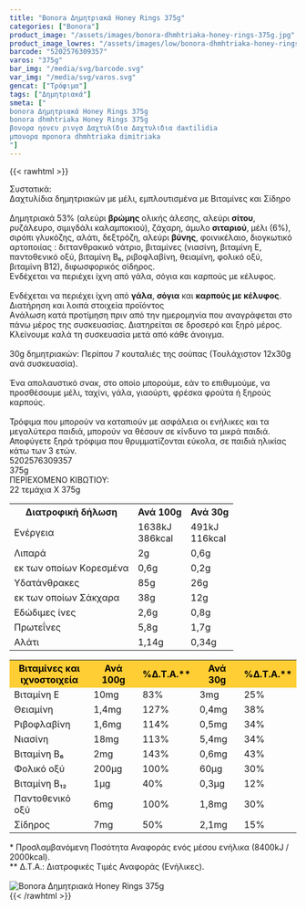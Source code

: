 ```yaml
---
title: "Bonora Δημητριακά Honey Rings 375g"
categories: ["Bonora"]
product_image: "/assets/images/bonora-dhmhtriaka-honey-rings-375g.jpg"
product_image_lowres: "/assets/images/low/bonora-dhmhtriaka-honey-rings-375g.jpg"
barcode: "5202576309357"
varos: "375g"
bar_img: "/media/svg/barcode.svg"
var_img: "/media/svg/varos.svg"
gencat: ["Τρόφιμα"]
tags: ["Δημητριακά"]
smeta: ["
bonora Δημητριακά Honey Rings 375g
bonora dhmhtriaka Honey Rings 375g
βονορα ηονευ ρινγσ Δαχτυλίδια Δαχτυλιδια daxtilidia
μπονορα mponora dhmhtriaka dimitriaka
"]
---
```

{{< rawhtml >}}

<div class="sload62"><div class="product"><div id="sistatika">Συστατικά:</div><div class="alltext">Δαχτυλίδια δημητριακών με μέλι, εμπλουτισμένα με Βιταμίνες και Σίδηρο<br><br>Δημητριακά 53% (αλεύρι <b>βρώμης</b> ολικής άλεσης, αλεύρι <b>σίτου</b>, ρυζάλευρο, σιμιγδάλι καλαμποκιού), ζάχαρη, άμυλο <b>σιταριού</b>, μέλι (6%), σιρόπι γλυκόζης, αλάτι, δεξτρόζη, αλεύρι <b>βύνης</b>, φοινικέλαιο, διογκωτικό αρτοποιίας : διττανθρακικό νάτριο, βιταμίνες (νιασίνη, βιταμίνη Ε, παντοθενικό οξύ, βιταμίνη Β₆, ριβοφλαβίνη, θειαμίνη, φολικό οξύ, βιταμίνη Β12), διφωσφορικός σίδηρος.<br>Ενδέχεται να περιέχει ίχνη από γάλα, σόγια και καρπούς με κέλυφος.<br><br>Ενδέχεται να περιέχει ίχνη από <b>γάλα</b>, <b>σόγια</b> και <b>καρπούς με κέλυφος</b>.</div><div id="loipa">Διατήρηση και λοιπά στοιχεία προϊόντος</div><div class="alltext">Aνάλωση κατά προτίμηση πριν από την ημερομηνία που αναγράφεται στο πάνω μέρος της συσκευασίας. Διατηρείται σε δροσερό και ξηρό μέρος. Κλείνουμε καλά τη συσκευασία μετά από κάθε άνοιγμα.<br><br>30g δημητριακών: Περίπου 7 κουταλιές της σούπας (Τουλάχιστον 12x30g ανά συσκευασία).<br><br>Ένα απολαυστικό σνακ, στο οποίο μπορούμε, εάν το επιθυμούμε, να προσθέσουμε μέλι, ταχίνι, γάλα, γιαούρτι, φρέσκα φρούτα ή ξηρούς καρπούς.<br><br>Τρόφιμα που μπορούν να καταπιούν με ασφάλεια οι ενήλικες και τα μεγαλύτερα παιδιά, μπορούν να θέσουν σε κίνδυνο τα μικρά παιδιά. Αποφύγετε ξηρά τρόφιμα που θρυμματίζονται εύκολα, σε παιδιά ηλικίας κάτω των 3 ετών.</div><div id="barcode"><div id="barimage1"></div><span id="bartext">5202576309357</span></div><div id="varos"><div id="varosimage1"></div><span id="varostext">375g</span></div><div id="kivotio">ΠΕΡΙΕΧΟΜΕΝΟ ΚΙΒΩΤΙΟΥ:<br>22 τεμάχια Χ 375g</div><div class="tabout"><table id="diatable"><tbody><tr><th>Διατροφική δήλωση</th><th>Ανά 100g</th><th>Ανά 30g</th></tr><tr><td class="texr2">Ενέργεια</td><td class="texr">1638kJ<br>386kcal</td><td class="texr">491kJ<br>116kcal</td></tr><tr><td class="texr2">Λιπαρά</td><td class="texr">2g</td><td class="texr">0,6g</td></tr><tr><td class="gray">εκ των οποίων Kορεσµένα</td><td class="gray2">0,6g</td><td class="gray2">0,2g</td></tr><tr><td class="texr2">Yδατάνθρακες</td><td class="texr">85g</td><td class="texr">26g</td></tr><tr><td class="gray">εκ των οποίων Σάκχαρα</td><td class="gray2">38g</td><td class="gray2">12g</td></tr><tr><td class="texr2">Εδώδιµες ίνες</td><td class="texr">2,6g</td><td class="texr">0,8g</td></tr><tr><td class="texr2">Πρωτεΐνες</td><td class="texr">5,8g</td><td class="texr">1,7g</td></tr><tr><td class="texr2">Αλάτι</td><td class="texr">1,14g</td><td class="texr">0,34g</td></tr></tbody></table></div><div class="keno"></div><div class="tabout"><table id="diatable"><tbody><tr><th style="background:#ffce34;color:#000">Βιταμίνες και<br>ιχνοστοιχεία</th><th style="background:#ffce34;color:#000">Ανά 100g</th><th style="background:#ffce34;color:#000">%Δ.Τ.Α.**</th><th style="background:#ffce34;color:#000">Ανά 30g</th><th style="background:#ffce34;color:#000">%Δ.Τ.Α.**</th></tr><tr><td class="texr2">Βιταμίνη Ε</td><td class="texr">10mg</td><td class="texr">83%</td><td class="texr">3mg</td><td class="texr">25%</td></tr><tr><td class="texr2">Θειαμίνη</td><td class="texr">1,4mg</td><td class="texr">127%</td><td class="texr">0,4mg</td><td class="texr">38%</td></tr><tr><td class="texr2">Ριβοφλαβίνη</td><td class="texr">1,6mg</td><td class="texr">114%</td><td class="texr">0,5mg</td><td class="texr">34%</td></tr><tr><td class="texr2">Νιασίνη</td><td class="texr">18mg</td><td class="texr">113%</td><td class="texr">5,4mg</td><td class="texr">34%</td></tr><tr><td class="texr2">Βιταμίνη Β₆</td><td class="texr">2mg</td><td class="texr">143%</td><td class="texr">0,6mg</td><td class="texr">43%</td></tr><tr><td class="texr2">Φολικό οξύ</td><td class="texr">200μg</td><td class="texr">100%</td><td class="texr">60μg</td><td class="texr">30%</td></tr><tr><td class="texr2">Βιταμίνη Β₁₂</td><td class="texr">1μg</td><td class="texr">40%</td><td class="texr">0,3μg</td><td class="texr">12%</td></tr><tr><td class="texr2">Παντοθενικό οξύ</td><td class="texr">6mg</td><td class="texr">100%</td><td class="texr">1,8mg</td><td class="texr">30%</td></tr><tr><td class="texr2">Σίδηρος</td><td class="texr">7mg</td><td class="texr">50%</td><td class="texr">2,1mg</td><td class="texr">15%</td></tr></tbody></table></div><div class="alltext">* Προσλαμβανόμενη Ποσότητα Αναφοράς ενός μέσου ενήλικα (8400kJ / 2000kcal).<br>** Δ.Τ.Α.: Διατροφικές Τιμές Αναφοράς (Ενήλικες).</div><br><div class="pimg"><img alt="Bonora Δημητριακά Honey Rings 375g" title="Bonora Δημητριακά Honey Rings 375g" src="/assets/images/bonora-dhmhtriaka-honey-rings-375g.jpg"></div></div></div>
{{< /rawhtml >}}



